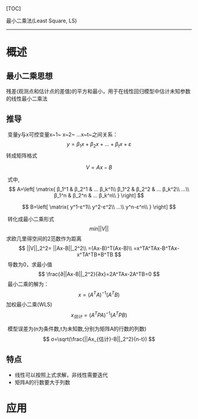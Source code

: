 [TOC] 

最小二乘法(Least Square, LS)

***

# 概述

## 最小二乘思想

​	残差(观测点和估计点的差值)的平方和最小，用于在线性回归模型中估计未知参数的线性最小二乘法



## 推导

​	变量y与x可控变量x~1~ x~2~ ...x~t~之间关系：
$$
y=β_1x+β_2x+...+β_tx+ε
$$
​    转成矩阵格式

$$
V=Ax-B
$$

​	式中,
$$
A=\left[
\matrix{
  β_1^1 & β_2^1 & ... β_k^1\\
  β_1^2 & β_2^2 & ... β_k^2\\
              ...\\
  β_1^n & β_2^n & ... β_k^n\\
  }
\right]
$$

$$
B=\left[
\matrix{
  y^1-ε^1\\
  y^2-ε^2\\
    ...\\
  y^n-ε^n\\
}
\right]
$$

​	转化成最小二乘形式
$$
min||V||
$$
​	求欧几里得空间的2范数作为距离
$$
||V||_2^2= ||Ax-B||_2^2\\
=(Ax-B)^T(Ax-B)\\
=x^TA^TAx-B^TAx-x^TA^TB+B^TB
$$
​	导数为0，求最小值
$$
\frac{∂||Ax-B||_2^2}{∂x}=2A^TAx-2A^TB=0
$$
​	最小二乘的解为：
$$
x=(A^TA)^{-1}(A^TB)
$$
​	加权最小二乘(WLS)
$$
x_{估计}=(A^TPA)^{-1}(A^TPB)
$$

​	模型误差为(n为条件数,t为未知数,分别为矩阵A的行数的列数)
$$
σ=\sqrt(\frac{||Ax_{估计}-B||_2^2}{n-t})
$$


## 特点

* 线性可以按照上式求解，非线性需要迭代
* 矩阵A的行数要大于列数



# 应用